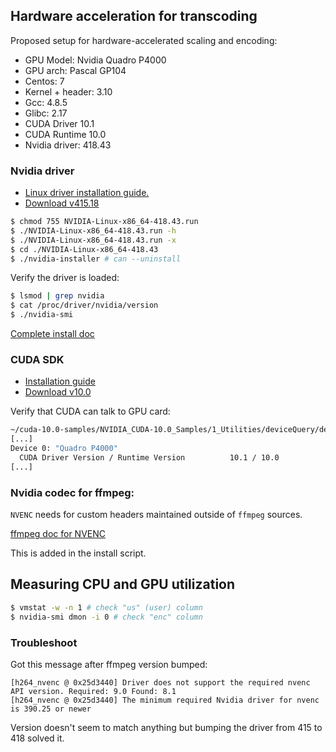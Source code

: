 ## Hardware acceleration for transcoding

Proposed setup for hardware-accelerated scaling and encoding:

* GPU Model: Nvidia Quadro P4000
* GPU arch: Pascal GP104
* Centos: 7
* Kernel + header: 3.10
* Gcc: 4.8.5
* Glibc: 2.17
* CUDA Driver 10.1
* CUDA Runtime 10.0
* Nvidia driver: 418.43

### Nvidia driver

* [Linux driver installation guide.](https://linuxconfig.org/how-to-install-the-nvidia-drivers-on-centos-7-linux)
* [Download v415.18](https://www.nvidia.com/Download/driverResults.aspx/142958/en-us)

```sh
$ chmod 755 NVIDIA-Linux-x86_64-418.43.run
$ ./NVIDIA-Linux-x86_64-418.43.run -h
$ ./NVIDIA-Linux-x86_64-418.43.run -x
$ cd ./NVIDIA-Linux-x86_64-418.43
$ ./nvidia-installer # can --uninstall
```

Verify the driver is loaded:

```sh
$ lsmod | grep nvidia
$ cat /proc/driver/nvidia/version
$ ./nvidia-smi
```

[Complete install doc](http://http.download.nvidia.com/XFree86/Linux-x86_64/418.43/README/)

### CUDA SDK

* [Installation guide](https://developer.download.nvidia.com/compute/cuda/10.0/Prod/docs/sidebar/CUDA_Installation_Guide_Linux.pdf)
* [Download v10.0](https://developer.nvidia.com/cuda-downloads?target_os=Linux&target_arch=x86_64&target_distro=CentOS&target_version=7&target_type=rpmnetwork)

Verify that CUDA can talk to GPU card:

```sh
~/cuda-10.0-samples/NVIDIA_CUDA-10.0_Samples/1_Utilities/deviceQuery/deviceQuery
[...]
Device 0: "Quadro P4000"
  CUDA Driver Version / Runtime Version          10.1 / 10.0
[...]
```

### Nvidia codec for ffmpeg:

`NVENC` needs for custom headers maintained outside of `ffmpeg` sources.

[ffmpeg doc for NVENC](https://trac.ffmpeg.org/wiki/HWAccelIntro#NVENC)

This is added in the install script.

## Measuring CPU and GPU utilization

```sh
$ vmstat -w -n 1 # check "us" (user) column
$ nvidia-smi dmon -i 0 # check "enc" column
```

### Troubleshoot

Got this message after ffmpeg version bumped:

```
[h264_nvenc @ 0x25d3440] Driver does not support the required nvenc API version. Required: 9.0 Found: 8.1
[h264_nvenc @ 0x25d3440] The minimum required Nvidia driver for nvenc is 390.25 or newer
```

Version doesn't seem to match anything but bumping the driver from 415 to 418 solved it.

